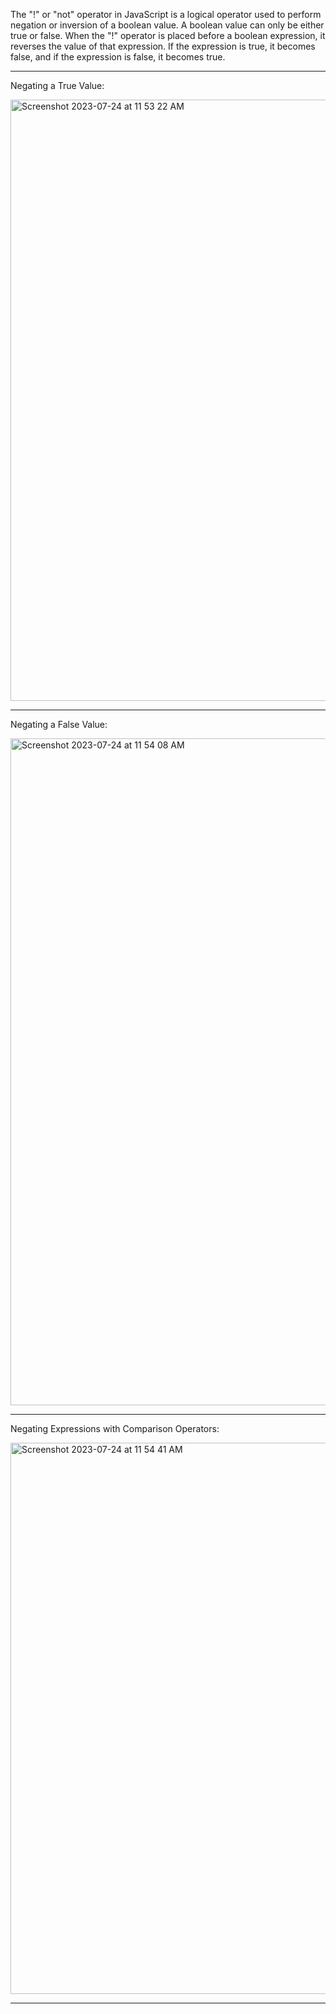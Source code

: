 The "!" or "not" operator in JavaScript is a logical operator used to perform negation or inversion of a boolean value. A boolean value can only be either true or false. When the "!" operator is placed before a boolean expression, it reverses the value of that expression. If the expression is true, it becomes false, and if the expression is false, it becomes true.


***

Negating a True Value:


<img width="962" alt="Screenshot 2023-07-24 at 11 53 22 AM" src="https://github.com/ERA-Solutions-LLC/JavaScript-Intermediate-Assignments/assets/92329761/e2a25e15-71d5-4f4f-9121-46a610235bf0">

***

Negating a False Value:

<img width="1067" alt="Screenshot 2023-07-24 at 11 54 08 AM" src="https://github.com/ERA-Solutions-LLC/JavaScript-Intermediate-Assignments/assets/92329761/3e355c0e-4b1f-4333-9e54-b2c564ae0c5d">

***

Negating Expressions with Comparison Operators:

<img width="882" alt="Screenshot 2023-07-24 at 11 54 41 AM" src="https://github.com/ERA-Solutions-LLC/JavaScript-Intermediate-Assignments/assets/92329761/8e882220-f016-44c2-8b51-9d45e4544175">

***